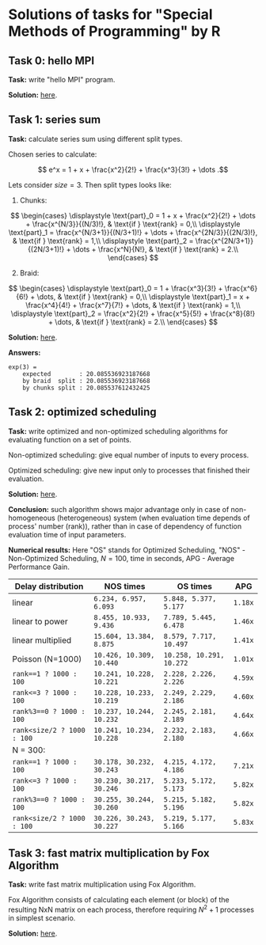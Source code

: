 # Solutions of tasks for "Special Methods of Programming" by R


## Task 0: hello MPI
**Task:** write "hello MPI" program.

**Solution:** [here](./task0_hello_mpi/src/main.rs).


## Task 1: series sum
**Task:** calculate series sum using different split types.

Chosen series to calculate:

$$ e^x = 1 + x + \frac{x^2}{2!} + \frac{x^3}{3!} + \dots .$$

Lets consider $size=3$. Then split types looks like:
1. Chunks:

$$
\begin{cases}
    \displaystyle \text{part}_0 = 1 + x + \frac{x^2}{2!} + \dots + \frac{x^{N/3}}{(N/3)!},       & \text{if } \text{rank} = 0,\\
    \displaystyle \text{part}_1 = \frac{x^{N/3+1}}{(N/3+1)!} + \dots + \frac{x^{2N/3}}{(2N/3)!}, & \text{if } \text{rank} = 1,\\
    \displaystyle \text{part}_2 = \frac{x^{2N/3+1}}{(2N/3+1)!} + \dots + \frac{x^N}{N!},         & \text{if } \text{rank} = 2.\\
\end{cases}
$$

2. Braid:

$$
\begin{cases}
    \displaystyle \text{part}_0 = 1 + \frac{x^3}{3!} + \frac{x^6}{6!} + \dots,              & \text{if } \text{rank} = 0,\\
    \displaystyle \text{part}_1 = x + \frac{x^4}{4!} + \frac{x^7}{7!} + \dots,              & \text{if } \text{rank} = 1,\\
    \displaystyle \text{part}_2 = \frac{x^2}{2!} + \frac{x^5}{5!} + \frac{x^8}{8!} + \dots, & \text{if } \text{rank} = 2.\\
\end{cases}
$$

**Solution:** [here](./task1_calc_series/src/main.rs).

**Answers:**
```
exp(3) =
    expected        : 20.085536923187668
    by braid  split : 20.085536923187668
    by chunks split : 20.085537612432425
```


## Task 2: optimized scheduling
**Task:** write optimized and non-optimized scheduling algorithms
for evaluating function on a set of points.

Non-optimized scheduling: give equal number of inputs to every process.

Optimized scheduling: give new input only to processes that finished their evaluation.

**Solution:** [here](./task2_optimized_scheduling/src/main.rs).

**Conclusion:** such algorithm shows major advantage only
in case of non-homogeneous (heterogeneous) system
(when evaluation time depends of process' number (rank)),
rather than in case of dependency of function evaluation time of input parameters.

**Numerical results:**
Here "OS" stands for Optimized Scheduling, "NOS" - Non-Optimized Scheduling,
$N=100$, time in seconds, APG - Average Performance Gain.

| Delay distribution         |        NOS times         |         OS times         |          APG          |
| -------------------------- | ------------------------ | ------------------------ | --------------------- |
| linear                     | `6.234, 6.957, 6.093`    | `5.848, 5.377, 5.177`    | `1.18x`               |
| linear to power            | `8.455, 10.933, 9.436`   | `7.789, 5.445, 6.478`    | `1.46x`               |
| linear multiplied          | `15.604, 13.384, 8.875`  | `8.579, 7.717, 10.497`   | `1.41x`               |
| Poisson (N=1000)           | `10.426, 10.309, 10.440` | `10.258, 10.291, 10.272` | `1.01x`               |
| `rank==1 ? 1000 : 100`     | `10.241, 10.228, 10.221` | `2.228, 2.226, 2.226`    | `4.59x`               |
| `rank<=3 ? 1000 : 100`     | `10.228, 10.233, 10.219` | `2.249, 2.229, 2.186`    | `4.60x`               |
| `rank%3==0 ? 1000 : 100`   | `10.237, 10.244, 10.232` | `2.245, 2.181, 2.189`    | `4.64x`               |
| `rank<size/2 ? 1000 : 100` | `10.241, 10.234, 10.228` | `2.232, 2.183, 2.180`    | `4.66x`               |
| N = 300:                   |                          |                          |                       |
| `rank==1 ? 1000 : 100`     | `30.178, 30.232, 30.243` | `4.215, 4.172, 4.186`    | `7.21x`               |
| `rank<=3 ? 1000 : 100`     | `30.230, 30.217, 30.246` | `5.233, 5.172, 5.173`    | `5.82x`               |
| `rank%3==0 ? 1000 : 100`   | `30.255, 30.244, 30.260` | `5.215, 5.182, 5.196`    | `5.82x`               |
| `rank<size/2 ? 1000 : 100` | `30.226, 30.243, 30.227` | `5.219, 5.177, 5.166`    | `5.83x`               |



## Task 3: fast matrix multiplication by Fox Algorithm
**Task:** write fast matrix multiplication using Fox Algorithm.

Fox Algorithm consists of calculating each element (or block) of the resulting NxN matrix on each process,
therefore requiring $N^2+1$ processes in simplest scenario.

**Solution:** [here](./task3_matrix_multiplication_by_fox_algorithm/src/main.rs).

